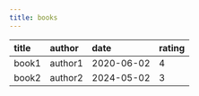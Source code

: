 ```yaml
---
title: books
---
```


| title | author  | date       | rating |
| :---- | :------ | :--------- | :----- |
| book1 | author1 | 2020-06-02 | 4      |
| book2 | author2 | 2024-05-02 | 3      |
